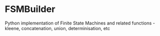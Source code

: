 # FSMBuilder
Python implementation of Finite State Machines and related functions - kleene, concatenation, union, determinisation, etc
